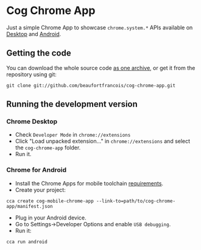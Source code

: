 # Cog Chrome App

Just a simple Chrome App to showcase `chrome.system.*` APIs available on [Desktop](https://chrome.google.com/webstore/detail/difcjdggkffcfgcfconafogflmmaadco) and [Android](https://play.google.com/store/apps/details?id=com.github.beaufortfrancois.cog_chrome_app).

## Getting the code

You can download the whole source code [as one archive](https://github.com/beaufortfrancois/cog-chrome-app/archive/master.zip), or get it from the repository using git:

    git clone git://github.com/beaufortfrancois/cog-chrome-app.git

## Running the development version

### Chrome Desktop

* Check `Developer Mode` in `chrome://extensions`
* Click "Load unpacked extension..." in `chrome://extensions` and select the `cog-chrome-app` folder.
* Run it.

### Chrome for Android

* Install the Chrome Apps for mobile toolchain [requirements](https://github.com/MobileChromeApps/mobile-chrome-apps/blob/master/docs/Installation.md).
* Create your project:

```
cca create cog-mobile-chrome-app --link-to=path/to/cog-chrome-app/manifest.json
```

* Plug in your Android device. 
* Go to Settings->Developer Options and enable `USB debugging`.
* Run it:

```
cca run android
```
